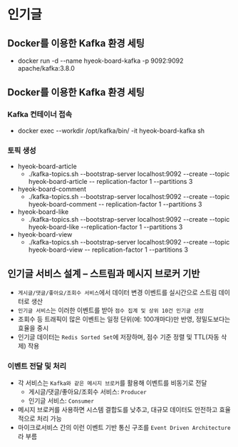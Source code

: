 # 인기글

## Docker를 이용한 Kafka 환경 세팅
- docker run -d --name hyeok-board-kafka -p 9092:9092 apache/kafka:3.8.0

## Docker를 이용한 Kafka 환경 세팅

### Kafka 컨테이너 접속
- docker exec --workdir /opt/kafka/bin/ -it hyeok-board-kafka sh

### 토픽 생성
- hyeok-board-article
  -  ./kafka-topics.sh --bootstrap-server localhost:9092 --create --topic hyeok-board-article -- replication-factor 1 --partitions 3
- hyeok-board-comment
  - ./kafka-topics.sh --bootstrap-server localhost:9092 --create --topic hyeok-board-comment -- replication-factor 1 --partitions 3
- hyeok-board-like
  - ./kafka-topics.sh --bootstrap-server localhost:9092 --create --topic hyeok-board-like --replication-factor 1 --partitions 3
- hyeok-board-view
  - ./kafka-topics.sh --bootstrap-server localhost:9092 --create --topic hyeok-board-view -- replication-factor 1 --partitions 3

## 인기글 서비스 설계 – 스트림과 메시지 브로커 기반
- `게시글/댓글/좋아요/조회수 서비스`에서 데이터 변경 이벤트를 실시간으로 스트림 데이터로 생산
- `인기글 서비스`는 이러한 이벤트를 받아 `점수 집계 및 상위 10건 인기글 선정`
- 조회수 등 트래픽이 많은 이벤트는 일정 단위(에: 100개마다)만 반영, 정밀도보다는 효율을 중시
- 인기글 데이터는 `Redis Sorted Set`에 저장하며, 점수 기준 정렬 및 TTL(자동 삭제) 작용

### 이벤트 전달 및 처리
- 각 서비스는 `Kafka와 같은 메시지 브로커`를 활용해 이벤트를 비동기로 전달
  - 게시글/댓글/좋아요/조회수 서비스: `Producer`
  - 인기글 서비스: `Consumer`
- 메시지 브로커를 사용하면 시스템 결합도를 낮추고, 대규모 데이터도 안전하고 효율적으로 처리 가능
- 마이크로서비스 간의 이런 이벤트 기반 통신 구조를 `Event Driven Architecture`라 부름

